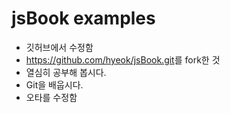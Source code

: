 # jsBook examples

- 깃허브에서 수정함
- <https://github.com/hyeok/jsBook.git>를 fork한 것
- 열심히 공부해 봅시다.
- Git을 배웁시다.
- 오타를 수정함
